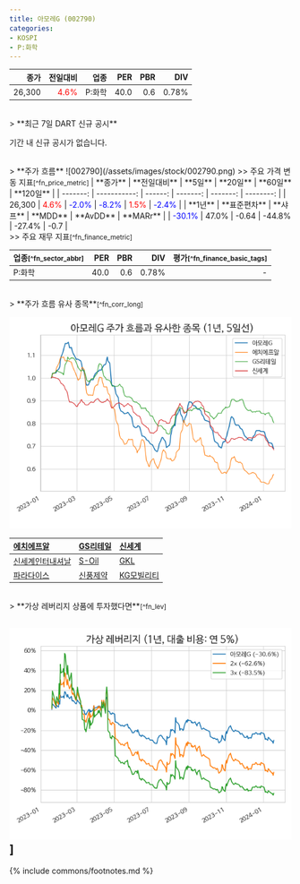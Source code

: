 ```yaml
---
title: 아모레G (002790)
categories:
- KOSPI
- P:화학
---
```


| **종가** | **전일대비** | **업종** | **PER** | **PBR** | **DIV** |
| -------: | -----------: | -------: | ------: | ------: | ------: |
|26,300|<span style="color: red">4.6%</span>|P:화학|40.0|0.6|0.78%|

<!-- more -->

<br>
> **최근 7일 DART 신규 공시<a id="dart"></a>**

기간 내 신규 공시가 없습니다.

<br>
> **주가 흐름<a id="price"></a>**
![002790](/assets/images/stock/002790.png)
>> 주요 가격 변동 지표<small>[^fn_price_metric]</small>
| **종가** | **전일대비** | **5일** | **20일** | **60일** | **120일** |
| -------: | -----------: | ------: | -------: | -------: | --------: |
| 26,300 | <span style="color: red">4.6%</span> | <span style="color: blue">-2.0%</span> | <span style="color: blue">-8.2%</span> | <span style="color: red">1.5%</span> | <span style="color: blue">-2.4%</span> |
| **1년** | **표준편차** | **샤프** | **MDD** | **AvDD** | **MARr** |
| <span style="color: blue">-30.1%</span> | 47.0% | -0.64 | -44.8% | -27.4% | -0.7 |

<br>
>> 주요 재무 지표<small>[^fn_finance_metric]</small>

| **업종**<small>[^fn_sector_abbr]</small> | **PER** | **PBR** | **DIV** | **평가**<small>[^fn_finance_basic_tags]</small> |
| :--------------------------------------- | ------: | ------: | ------: | ----------------------------------------------: |
| P:화학 | 40.0 | 0.6 | 0.78% | - |

<br>
> **주가 흐름 유사 종목<a id="corr"></a>**<small>[^fn_corr_long]</small>

![002790](/assets/images/stock/002790_corr.png)

| [에치에프알](/230240/) | [GS리테일](/007070/) | [신세계](/004170/) |
| :------------------------------------- | :------------------------------------- | :--------------------------------------|
| [신세계인터내셔날](/031430/) | [S-Oil](/010950/) | [GKL](/114090/) |
| [파라다이스](/034230/) | [신풍제약](/019170/) | [KG모빌리티](/003620/) |

<br>
> **가상 레버리지 상품에 투자했다면<a id="2x"></a>**<small>[^fn_lev]</small>

![002790](/assets/images/stock/002790_2x.png)]
---
{% include commons/footnotes.md %}